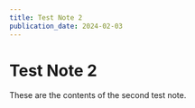 ```yaml
---
title: Test Note 2
publication_date: 2024-02-03
---
```

# Test Note 2

These are the contents of the second test note.

